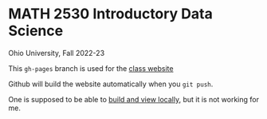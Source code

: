 # MATH 2530 Introductory Data Science

Ohio University, Fall 2022-23

This `gh-pages` branch is used for the [class website](https://data-ohio.github.io/MATH2530_Fall22-23/)

Github will build the website automatically when you `git push`.

One is supposed to be able to [build and view locally](https://docs.github.com/en/pages/setting-up-a-github-pages-site-with-jekyll/testing-your-github-pages-site-locally-with-jekyll), but it is not working for me.
